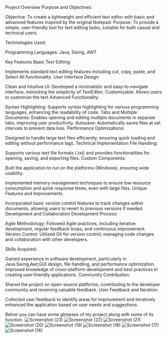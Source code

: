 Project Overview
Purpose and Objectives:

Objective: To create a lightweight and efficient text editor with basic and advanced features inspired by the original Notepad.
Purpose: To provide a simple, user-friendly tool for text editing tasks, suitable for both casual and technical users.

Technologies Used:

Programming Languages:  Java, Swing, AWT

Key Features
Basic Text Editing:

Implements standard text editing features including cut, copy, paste, and Select All functionality.
User Interface Design:

Clean and Intuitive UI: Developed a minimalistic and easy-to-navigate interface, mimicking the simplicity of TextEditor.
Customizable: Allows users to customize the text
Advanced Functionality:

Syntax Highlighting: Supports syntax highlighting for various programming languages, enhancing the readability of code.
Tabs and Multiple Documents: Enables opening and editing multiple documents in separate tabs, improving user productivity.
Autosave: Automatically saves files at set intervals to prevent data loss.
Performance Optimizations:

Designed to handle large text files efficiently, ensuring quick loading and editing without performance lags.
Technical Implementation
File Handling:

Supports various text file formats (.txt) and provides functionalities for opening, saving, and exporting files.
Custom Components:


Built the application to run on the platforms (Windows), ensuring wide usability.

Implemented memory management techniques to ensure low resource consumption and quick response times, even with large files.
Unique Features and Improvements


Incorporated basic version control features to track changes within documents, allowing users to revert to previous versions if needed.
Development and Collaboration
Development Process:

Agile Methodology: Followed Agile practices, including iterative development, regular feedback loops, and continuous improvement.
Version Control: Utilized Git for version control, managing code changes and collaboration with other developers.


Skills Acquired:

Gained experience in software development, particularly in Java.Swing,Awt,GUI design, file handling, and performance optimization.
Improved knowledge of cross-platform development and best practices in creating user-friendly applications.
Community Contribution:

Shared the project on open-source platforms, contributing to the developer community and receiving valuable feedback.
User Feedback and Iteration:

Collected user feedback to identify areas for improvement and iteratively enhanced the application based on user needs and suggestions.

Below you can have some glimpses of my project along with some of its function.
![Screenshot (23)](https://github.com/Pratham21045/TextEditor/assets/124063059/a89f9fb9-c3f1-461d-b49a-0b86f33ca680)
![Screenshot (22)](https://github.com/Pratham21045/TextEditor/assets/124063059/6c52b514-3a28-4c46-9b76-a21a1c426ce9)
![Screenshot (21)](https://github.com/Pratham21045/TextEditor/assets/124063059/acb99d5c-324e-415e-a307-0be6e47f0aeb)
![Screenshot (20)](https://github.com/Pratham21045/TextEditor/assets/124063059/2883739a-24b7-40c1-87be-41e8f6a6d06e)
![Screenshot (19)](https://github.com/Pratham21045/TextEditor/assets/124063059/f5382886-4a51-48db-9549-3113dd6362b2)
![Screenshot (18)](https://github.com/Pratham21045/TextEditor/assets/124063059/3d48a738-3bb6-42d9-aeb3-0ec72e88afd7)
![Screenshot (17)](https://github.com/Pratham21045/TextEditor/assets/124063059/b8bad569-0230-4848-94af-0fff1fd6f32c)
![Screenshot (16)](https://github.com/Pratham21045/TextEditor/assets/124063059/8e7e4943-ab2c-40ff-a994-99e955df5b04)






